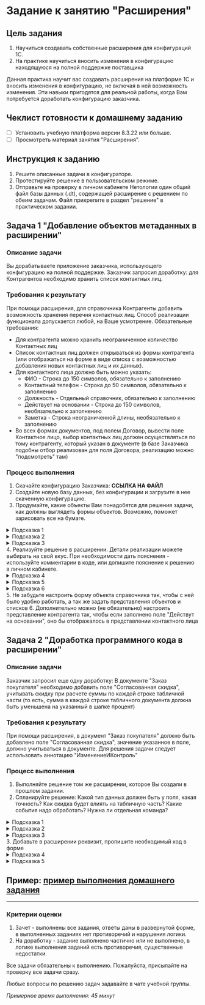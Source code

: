 # Задание к занятию "Расширения"

## Цель задания

1. Научиться создавать собственные расширения для конфигураций 1С.
2. На практике научиться вносить изменения в конфигурацию находящуюся на полной поддержке поставщика

Данная практика научит вас создавать расширения на платформе 1С и вносить изменения в конфигурацию, не включая в ней возможность изменения. Эти навыки пригодятся для реальной работы, когда Вам потребуется доработать конфигурацию заказчика.

## Чеклист готовности к домашнему заданию

- [ ] Установить учебную платформа версии 8.3.22 или больше.
- [ ] Просмотреть материал занятия "Расширения".

## Инструкция к заданию

1. Решите описанные задачи в конфигураторе.
2. Протестируйте решение в пользовательском режиме.
3. Отправьте на проверку в личном кабинете Нетологии один общий файл базы данных (.dt), содержащей расширение с решением по обеим задачам. Файл прикрепите в раздел "решение" в практическом задании.

## Задача 1 "Добавление объектов метаданных в расширении"

### Описание задачи
Вы дорабатываете приложение заказчика, использующего конфигурацию на полной поддержке. Заказчик запросил доработку: для Контрагентов необходимо хранить список контактных лиц.

### Требования к результату
При помощи расширения, для справочника Контрагенты добавить возможность хранения перечня контактных лиц. Способ реализации функционала допускается любой, на Ваше усмотрение. Обязательные требования:
- Для контрагента можно хранить неограниченное количество Контактных лиц
- Список контактных лиц должен открываться из формы контрагента (или отображаться на форме в виде списка с возможностью добавления новых контактных лиц и их данных).
- Для контактного лица должно быть можно указать:
  - ФИО - Строка до 150 символов, обязательно к заполнению
  - Контактный телефон - Строка до 50 символов, обязательно к заполнению
  - Должность - Отдельный справочник, обязательно к заполнению
  - Действует на основании - Строка до 150 символов, необязательно к заполнению
  - Заметка - Строка неограниченной длины, необязательно к заполнению
- Во всех формах документов, под полем Договор, вывести поле Контактное лицо, выбор контактных лиц должен осуществляться по тому контрагенту, который указан в документе (в базе Заказчика подобны отбор реализован для поля Договора, реализацию можно "подсмотреть" там)

### Процесс выполнения
1. Скачайте конфигурацию Заказчика: **ССЫЛКА НА ФАЙЛ**
2. Создайте новую базу данных, без конфигурации и загрузите в нее скаченную конфигурацию.
3. Продумайте, какие объекты Вам понадобятся для решения задачи, как должны выглядеть формы объектов. Возможно, поможет зарисовать все на бумаге.
<details>
  <summary>Подсказка 1</summary>
  Очевидно, для того, чтобы была возможность указывать контактных лиц в документах, для их хранения следует использовать справочник.  
</details>
<details>
  <summary>Подсказка 2</summary>
  Кроме перечисленных в требованиях полей, в контактном лице должно быть можно указать ссылку на контрагента, чтобы использовать механизм подбора.
  Чтобы Контактное лицо нельзя было записать без указания Контрагента, лучше сделать Контрагента владельцем контактного лица (При этом, стандартный реквизит лучше переименовать) 
</details>
<details>
  <summary>Подсказка 3</summary>
  Должности должны храниться в справочнике.
</details>
4. Реализуйте решение в расширении. Детали реализации можете выбирать на свой вкус. При необходимости дать пояснения - используйте комментарии в коде, или допишите пояснение к решению в личном кабинете.
<details>
  <summary>Подсказка 4</summary>
  Способ вывести реквизит на форму подробно описан в презентации
</details>
<details>
  <summary>Подсказка 5</summary>
  Для организации отбора контактных лиц по контрагентам в реквизите надо настроить связи параметров выбора:
  <p align="center" width="100%">
    <img width="75%" src="img/HW_11_1_1.png"> 
  </p>
</details>
<details>
  <summary>Подсказка 6</summary>
  Реквизит "Контрагент" перед настройкой отбора, должен быть добавлен в расширение
</details>
5. Не забудьте настроить форму объекта справочника так, чтобы с ней было удобно работать, а так же задать представления объектов и списков
6. Дополнительно можно (не обязательно) настроить представление контрагента так, чтобы если заполнено поле "Действут на основании", оно бы отображалось в представлении контактного лица

## Задача 2 "Доработка программного кода в расширении"

### Описание задачи
Заказчик запросил еще одну доработку: В документе "Заказ покупателя" необходимо добавить поле "Согласованная скидка", учитывать скидку при расчете суммы по каждой строке табличной части (то есть, сумма в каждой строке табличного документа должна быть уменьшена на указанный в шапке процент)

### Требования к результату
При помощи расширения, в документ "Заказ покупателя" должно быть добавлено поле "Согласованная скидка", значение указанное в поле, должно учитываться в документе. Для решения задачи следует использовать аннотацию "ИзменениеИКонтроль"

### Процесс выполнения
1. Выполняйте решение том же расширении, которое Вы создали в прошлом задании.
2. Спланируйте решение: Какой тип данных должен быть у поля, какая точность? Как скидка будет влиять на табличную часть? Какие события надо обработать? Нужна ли отдельная команда?
<details>
  <summary>Подсказка 1</summary>
  Клиент планирует указывать размер процента скидки, то есть максимальное значение поля 100. Точность процента - скорее всего, не будет нужна более 2 знаков после заятой. Таким образом, оптимально указать Длина 15, Точность 2, Неотрициательное Максимальное значение 100
</details>
<details>
  <summary>Подсказка 2</summary>
  Кнопка пересчета табличной части с учетом введеной скидки, наверняка нужна, но возможно, кроме этого, сделать вопрос пользователю, при изенении поля, о необходимости пересчитать табличную часть. (при этом, конечно, если таблица пустая, вопрос задаваться не должен)
</details>
<details>
  <summary>Подсказка 3</summary>
  Пересчитывать надо учитывая цену и количество, а не просто уменьшая сумму на указанный процент, чтобы несколько нажатий на кнопку не уменьшали сумму последовательно
</details>
3. Добавьте в расширении реквизит, пропишите необходимый код в форме
<details>
  <summary>Подсказка 4</summary>
  В форме есть процедура рассчитывающая сумму, следует вносить дработки в нее. Эта процедура вызывается и для таблицы Товаров и для таблицы Услуг. Таким образом, изменив одну процедуру, мы обработаем все случаи
</details>
<details>
  <summary>Подсказка 5</summary>
  В аннотации ИзменениеИКонтроль следует удалить текущую строку расчета суммы строки и вставить собственный расчет. Вызов РассчитатьСуммуДокумента() сенять не следует
</details>

## Пример: [пример выполнения домашнего задания](examples/HW_11_1_example.md)

------

### Критерии оценки

1. Зачет - выполнены все задания, ответы даны в развернутой форме, в выполненных заданиях нет противоречий и нарушения логики. 
2. На доработку - задание выполнено частично или не выполнено, в логике выполнения заданий есть противоречия, существенные недостатки.

Все задачи обязательны к выполнению. Пожалуйста, присылайте на проверку все задачи сразу.

Любые вопросы по решению задач задавайте в чате учебной группы.

*Примерное время выполнения: 45 минут*

